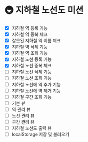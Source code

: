 # 🚇 지하철 노선도 미션
- [x] 지하철 역 등록 기능
- [x] 지하철 역 중복 체크
- [x] 잘못된 지하철 역 이름 체크
- [x] 지하철 역 삭제 기능
- [x] 지하철 역 조회 기능
- [x] 지하철 노선 등록 기능
- [x] 지하철 노선 중복 체크
- [ ] 지하철 노선 삭제 기능
- [ ] 지하철 노선 조회 기능
- [ ] 지하철 노선에 역 추가 기능
- [ ] 지하철 노선에 역 제거 기능
- [ ] 지하철 구간 조회 기능
- [ ] 기본 뷰
- [ ] 역 관리 뷰
- [ ] 노선 관리 뷰
- [ ] 구간 관리 뷰
- [ ] 지하철 노선도 출력 뷰
- [ ] localStorage 저장 및 불러오기

